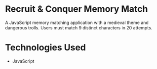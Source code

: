 # Recruit & Conquer Memory Match
A JavaScript memory matching application with a medieval theme and dangerous trolls. Users must match 9 distinct characters in 20 attempts.

# Technologies Used
<ul>
  <li>JavaScript</li>
</ul>
